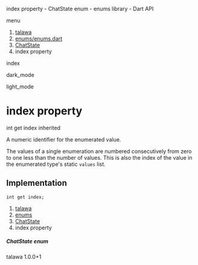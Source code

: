 




index property - ChatState enum - enums library - Dart API







menu

1. [talawa](../../index.html)
2. [enums/enums.dart](../../enums_enums/enums_enums-library.html)
3. [ChatState](../../enums_enums/ChatState.html)
4. index property

index


dark\_mode

light\_mode




# index property


int
get
index
inherited

A numeric identifier for the enumerated value.

The values of a single enumeration are numbered
consecutively from zero to one less than the
number of values.
This is also the index of the value in the
enumerated type's static `values` list.


## Implementation

```
int get index;
```


 


1. [talawa](../../index.html)
2. [enums](../../enums_enums/enums_enums-library.html)
3. [ChatState](../../enums_enums/ChatState.html)
4. index property

##### ChatState enum





talawa
1.0.0+1






